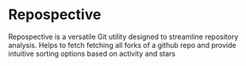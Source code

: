 # Repospective
Repospective is a versatile Git utility designed to streamline repository  analysis. Helps to fetch fetching all forks of a github repo and provide intuitive sorting options based on activity and stars
